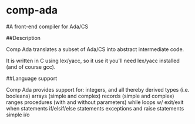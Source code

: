 comp-ada
========

#A front-end compiler for Ada/CS


##Description

Comp Ada translates a subset of Ada/CS into abstract intermediate code. 

It is written in C using lex/yacc, so it use it you'll need lex/yacc installed (and of course gcc).

##Language support

Comp Ada provides support for:
     integers, and all thereby derived types (i.e. booleans)
     arrays (simple and complex)
     records (simple and complex)
     ranges
     procedures (with and without parameters)
     while loops w/ exit/exit when statements
     if/elsif/else statements
     exceptions and raise statements
     simple i/o
     
